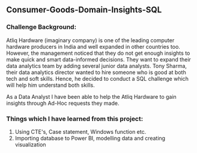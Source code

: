 ## Consumer-Goods-Domain-Insights-SQL

### Challenge Background: 
Atliq Hardware (imaginary company) is one of the leading computer hardware producers in India and well expanded in other countries too.
However, the management noticed that they do not get enough insights to make quick and smart data-informed decisions. They want to expand their data analytics team by adding several junior data analysts. Tony Sharma, their data analytics director wanted to hire someone who is good at both tech and soft skills. Hence, he decided to conduct a SQL challenge which will help him understand both skills.

As a Data Analyst I have been able to help the Atliq Hardware to gain insights through Ad-Hoc requests they made. 

### Things which I have learned from this project:
1) Using CTE's, Case statement, Windows function etc.
2) Importing database to Power BI, modelling data and creating visualization
